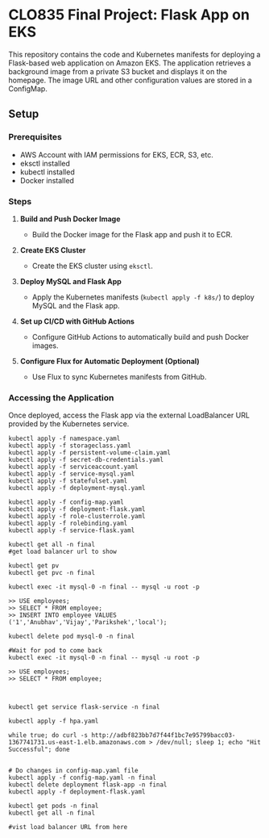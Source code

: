 # CLO835 Final Project: Flask App on EKS

This repository contains the code and Kubernetes manifests for deploying a Flask-based web application on Amazon EKS. The application retrieves a background image from a private S3 bucket and displays it on the homepage. The image URL and other configuration values are stored in a ConfigMap.

## Setup

### Prerequisites
- AWS Account with IAM permissions for EKS, ECR, S3, etc.
- eksctl installed
- kubectl installed
- Docker installed

### Steps

1. **Build and Push Docker Image**
   - Build the Docker image for the Flask app and push it to ECR.

2. **Create EKS Cluster**
   - Create the EKS cluster using `eksctl`.

3. **Deploy MySQL and Flask App**
   - Apply the Kubernetes manifests (`kubectl apply -f k8s/`) to deploy MySQL and the Flask app.

4. **Set up CI/CD with GitHub Actions**
   - Configure GitHub Actions to automatically build and push Docker images.

5. **Configure Flux for Automatic Deployment (Optional)**
   - Use Flux to sync Kubernetes manifests from GitHub.

### Accessing the Application

Once deployed, access the Flask app via the external LoadBalancer URL provided by the Kubernetes service.


```eksctl create cluster -f eks-cluster.yaml
kubectl apply -f namespace.yaml
kubectl apply -f storageclass.yaml
kubectl apply -f persistent-volume-claim.yaml
kubectl apply -f secret-db-credentials.yaml 
kubectl apply -f serviceaccount.yaml 
kubectl apply -f service-mysql.yaml
kubectl apply -f statefulset.yaml
kubectl apply -f deployment-mysql.yaml 

kubectl apply -f config-map.yaml
kubectl apply -f deployment-flask.yaml 
kubectl apply -f role-clusterrole.yaml 
kubectl apply -f rolebinding.yaml
kubectl apply -f service-flask.yaml 

kubectl get all -n final
#get load balancer url to show 

kubectl get pv
kubectl get pvc -n final

kubectl exec -it mysql-0 -n final -- mysql -u root -p

>> USE employees;
>> SELECT * FROM employee;
>> INSERT INTO employee VALUES ('1','Anubhav','Vijay','Parikshek','local');

kubectl delete pod mysql-0 -n final

#Wait for pod to come back
kubectl exec -it mysql-0 -n final -- mysql -u root -p

>> USE employees;
>> SELECT * FROM employee;



kubectl get service flask-service -n final  

kubectl apply -f hpa.yaml

while true; do curl -s http://adbf823bb7d7f44f1bc7e95799bacc03-1367741731.us-east-1.elb.amazonaws.com > /dev/null; sleep 1; echo "Hit Successful"; done


# Do changes in config-map.yaml file
kubectl apply -f config-map.yaml -n final                                                                                
kubectl delete deployment flask-app -n final                                                                              
kubectl apply -f deployment-flask.yaml   

kubectl get pods -n final                                                                             
kubectl get all -n final

#vist load balancer URL from here

```